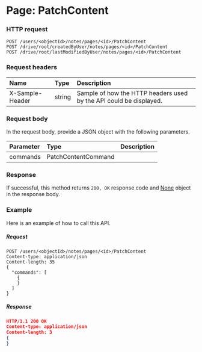 # Page: PatchContent


### HTTP request
```http
POST /users/<objectId>/notes/pages/<id>/PatchContent
POST /drive/root/createdByUser/notes/pages/<id>/PatchContent
POST /drive/root/lastModifiedByUser/notes/pages/<id>/PatchContent

```
### Request headers
| Name       | Type | Description|
|:---------------|:--------|:----------|
| X-Sample-Header  | string  | Sample of how the HTTP headers used by the API could be displayed.|

### Request body
In the request body, provide a JSON object with the following parameters.

| Parameter	   | Type	|Description|
|:---------------|:--------|:----------|
|commands|PatchContentCommand||

### Response
If successful, this method returns `200, OK` response code and [None](../resources/none.md) object in the response body.

### Example
Here is an example of how to call this API.
##### Request
```http
POST /users/<objectId>/notes/pages/<id>/PatchContent
Content-type: application/json
Content-length: 35
{
  "commands": [
    {
    }
  ]
}
```
##### Response
```json
HTTP/1.1 200 OK
Content-type: application/json
Content-length: 3
{
}
```

<!-- uuid: 8dd16c2a-68d9-41ac-9ec3-40d2f3ef7605
2015-10-12 23:35:02 UTC -->